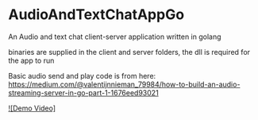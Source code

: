 # AudioAndTextChatAppGo
An Audio and text chat client-server application written in golang

binaries are supplied in the client and server folders, the dll is required for the app to run

Basic audio send and play code is from here: https://medium.com/@valentijnnieman_79984/how-to-build-an-audio-streaming-server-in-go-part-1-1676eed93021

[![Demo Video]](demo.mp4)